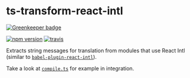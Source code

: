 # ts-transform-react-intl

[![Greenkeeper badge](https://badges.greenkeeper.io/longlho/ts-transform-react-intl.svg)](https://greenkeeper.io/)

[![npm version](https://badge.fury.io/js/ts-transform-react-intl.svg)](https://badge.fury.io/js/ts-transform-react-intl)
[![travis](https://travis-ci.org/longlho/ts-transform-react-intl.svg?branch=master)](https://travis-ci.org/longlho/ts-transform-react-intl)

Extracts string messages for translation from modules that use React Intl (similar to [`babel-plugin-react-intl`](https://github.com/yahoo/babel-plugin-react-intl)).

Take a look at [`compile.ts`](compile.ts) for example in integration.
